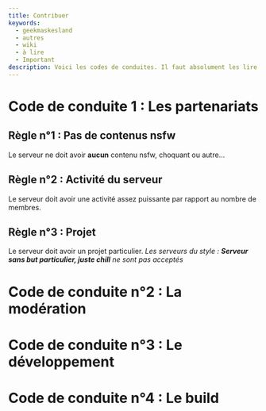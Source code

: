 ```yaml
---
title: Contribuer
keywords:
  - geekmaskesland
  - autres
  - wiki
  - à lire
  - Important
description: Voici les codes de conduites. Il faut absolument les lire avant de postuler dans le staff ou demander un partenariat
---
```



# Code de conduite 1 : Les partenariats
## Règle n°1 : Pas de contenus nsfw
Le serveur ne doit avoir **aucun** contenu nsfw, choquant ou autre...
## Règle n°2 : Activité du serveur
Le serveur doit avoir une activité assez puissante par rapport au nombre de membres.
## Règle n°3 : Projet
Le serveur doit avoir un projet particulier.
*Les serveurs du style : **Serveur sans but particulier, juste chill** ne sont pas acceptés*





# Code de conduite n°2 : La modération





# Code de conduite n°3 : Le développement





# Code de conduite n°4 : Le build




